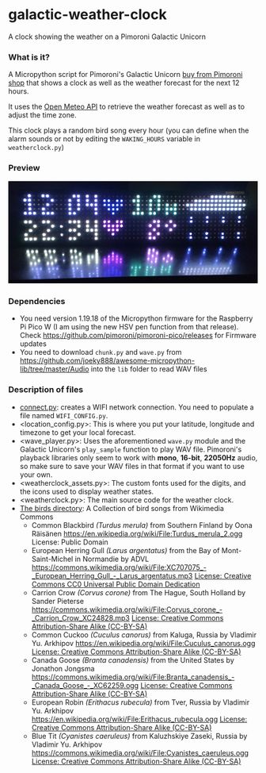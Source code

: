 # galactic-weather-clock
 A clock showing the weather on a Pimoroni Galactic Unicorn

### What is it?

A Micropython script for Pimoroni's Galactic Unicorn [buy from Pimoroni shop](https://shop.pimoroni.com/products/galactic-unicorn) that shows a clock as well as the weather forecast for the next 12 hours.

It uses the [Open Meteo API](https://open-meteo.com/en/docs) to retrieve the weather forecast as well as to adjust the time zone.

This clock plays a random bird song every hour (you can define when the alarm sounds or not by editing the `WAKING_HOURS` variable in `weatherclock.py`)

### Preview

![A photo of the Galactic Weather Clock](galactic-weather-clock.jpg)

### Dependencies

 * You need version 1.19.18 of the Micropython firmware for the Raspberry Pi Pico W (I am using the new HSV pen function from that release). Check <https://github.com/pimoroni/pimoroni-pico/releases> for Firmware updates
 * You need to download `chunk.py` and `wave.py` from <https://github.com/joeky888/awesome-micropython-lib/tree/master/Audio> into the `lib` folder to read WAV files

### Description of files

 * [connect.py](connect.py): creates a WIFI network connection. You need to populate a file named `WIFI_CONFIG.py`.
 * <location_config.py>: This is where you put your latitude, longitude and timezone to get your local forecast.
 * <wave_player.py>: Uses the aforementioned `wave.py` module and the Galactic Unicorn's `play_sample` function to play WAV file. Pimoroni's playback libraries only seem to work with **mono**, **16-bit**, **22050Hz** audio, so make sure to save your WAV files in that format if you want to use your own.
 * <weatherclock_assets.py>: The custom fonts used for the digits, and the icons used to display weather states.
 * <weatherclock.py>: The main source code for the weather clock.
 * [The birds directory](birds): A Collection of bird songs from Wikimedia Commons
     * Common Blackbird *(Turdus merula)* from Southern Finland by Oona Räisänen <https://en.wikipedia.org/wiki/File:Turdus_merula_2.ogg> License: Public Domain
     * European Herring Gull *(Larus argentatus)* from the Bay of Mont-Saint-Michel in Normandie by ADVL <https://commons.wikimedia.org/wiki/File:XC707075_-_European_Herring_Gull_-_Larus_argentatus.mp3> [License: Creative Commons CC0 Universal Public Domain Dedication](https://creativecommons.org/publicdomain/zero/1.0/deed.en)
     * Carrion Crow  *(Corvus corone)* from The Hague, South Holland by Sander Pieterse <https://commons.wikimedia.org/wiki/File:Corvus_corone_-_Carrion_Crow_XC24828.mp3>  [License: Creative Commons Attribution-Share Alike (CC-BY-SA)](https://creativecommons.org/licenses/by-sa/4.0/deed.en)
     * Common Cuckoo *(Cuculus canorus)* from Kaluga, Russia by Vladimir Yu. Arkhipov <https://en.wikipedia.org/wiki/File:Cuculus_canorus.ogg> [License: Creative Commons Attribution-Share Alike (CC-BY-SA)](https://creativecommons.org/licenses/by-sa/3.0/deed.en)
     * Canada Goose *(Branta canadensis)* from the United States by Jonathon Jongsma <https://commons.wikimedia.org/wiki/File:Branta_canadensis_-_Canada_Goose_-_XC62259.ogg>  [License: Creative Commons Attribution-Share Alike (CC-BY-SA)](https://creativecommons.org/licenses/by-sa/3.0/deed.en)
     * European Robin *(Erithacus rubecula)* from Tver, Russia by Vladimir Yu. Arkhipov <https://en.wikipedia.org/wiki/File:Erithacus_rubecula.ogg> [License: Creative Commons Attribution-Share Alike (CC-BY-SA)](https://creativecommons.org/licenses/by-sa/3.0/deed.en)
     * Blue Tit *(Cyanistes caeruleus)* from Kaluzhskiye Zaseki, Russia by Vladimir Yu. Arkhipov <https://commons.wikimedia.org/wiki/File:Cyanistes_caeruleus.ogg> [License: Creative Commons Attribution-Share Alike (CC-BY-SA)](https://creativecommons.org/licenses/by-sa/3.0/deed.en)

